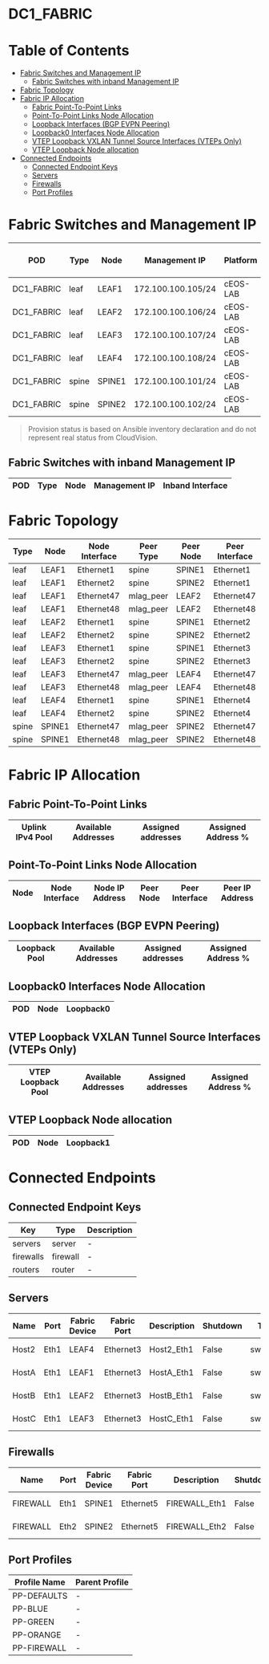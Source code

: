 # DC1_FABRIC

# Table of Contents

- [Fabric Switches and Management IP](#fabric-switches-and-management-ip)
  - [Fabric Switches with inband Management IP](#fabric-switches-with-inband-management-ip)
- [Fabric Topology](#fabric-topology)
- [Fabric IP Allocation](#fabric-ip-allocation)
  - [Fabric Point-To-Point Links](#fabric-point-to-point-links)
  - [Point-To-Point Links Node Allocation](#point-to-point-links-node-allocation)
  - [Loopback Interfaces (BGP EVPN Peering)](#loopback-interfaces-bgp-evpn-peering)
  - [Loopback0 Interfaces Node Allocation](#loopback0-interfaces-node-allocation)
  - [VTEP Loopback VXLAN Tunnel Source Interfaces (VTEPs Only)](#vtep-loopback-vxlan-tunnel-source-interfaces-vteps-only)
  - [VTEP Loopback Node allocation](#vtep-loopback-node-allocation)
- [Connected Endpoints](#connected-endpoints)
  - [Connected Endpoint Keys](#connected-endpoint-keys)
  - [Servers](#servers)
  - [Firewalls](#firewalls)
  - [Port Profiles](#port-profiles)

# Fabric Switches and Management IP

| POD | Type | Node | Management IP | Platform | Provisioned in CloudVision |
| --- | ---- | ---- | ------------- | -------- | -------------------------- |
| DC1_FABRIC | leaf | LEAF1 | 172.100.100.105/24 | cEOS-LAB | Provisioned |
| DC1_FABRIC | leaf | LEAF2 | 172.100.100.106/24 | cEOS-LAB | Provisioned |
| DC1_FABRIC | leaf | LEAF3 | 172.100.100.107/24 | cEOS-LAB | Provisioned |
| DC1_FABRIC | leaf | LEAF4 | 172.100.100.108/24 | cEOS-LAB | Provisioned |
| DC1_FABRIC | spine | SPINE1 | 172.100.100.101/24 | cEOS-LAB | Provisioned |
| DC1_FABRIC | spine | SPINE2 | 172.100.100.102/24 | cEOS-LAB | Provisioned |

> Provision status is based on Ansible inventory declaration and do not represent real status from CloudVision.

## Fabric Switches with inband Management IP
| POD | Type | Node | Management IP | Inband Interface |
| --- | ---- | ---- | ------------- | ---------------- |

# Fabric Topology

| Type | Node | Node Interface | Peer Type | Peer Node | Peer Interface |
| ---- | ---- | -------------- | --------- | ----------| -------------- |
| leaf | LEAF1 | Ethernet1 | spine | SPINE1 | Ethernet1 |
| leaf | LEAF1 | Ethernet2 | spine | SPINE2 | Ethernet1 |
| leaf | LEAF1 | Ethernet47 | mlag_peer | LEAF2 | Ethernet47 |
| leaf | LEAF1 | Ethernet48 | mlag_peer | LEAF2 | Ethernet48 |
| leaf | LEAF2 | Ethernet1 | spine | SPINE1 | Ethernet2 |
| leaf | LEAF2 | Ethernet2 | spine | SPINE2 | Ethernet2 |
| leaf | LEAF3 | Ethernet1 | spine | SPINE1 | Ethernet3 |
| leaf | LEAF3 | Ethernet2 | spine | SPINE2 | Ethernet3 |
| leaf | LEAF3 | Ethernet47 | mlag_peer | LEAF4 | Ethernet47 |
| leaf | LEAF3 | Ethernet48 | mlag_peer | LEAF4 | Ethernet48 |
| leaf | LEAF4 | Ethernet1 | spine | SPINE1 | Ethernet4 |
| leaf | LEAF4 | Ethernet2 | spine | SPINE2 | Ethernet4 |
| spine | SPINE1 | Ethernet47 | mlag_peer | SPINE2 | Ethernet47 |
| spine | SPINE1 | Ethernet48 | mlag_peer | SPINE2 | Ethernet48 |

# Fabric IP Allocation

## Fabric Point-To-Point Links

| Uplink IPv4 Pool | Available Addresses | Assigned addresses | Assigned Address % |
| ---------------- | ------------------- | ------------------ | ------------------ |

## Point-To-Point Links Node Allocation

| Node | Node Interface | Node IP Address | Peer Node | Peer Interface | Peer IP Address |
| ---- | -------------- | --------------- | --------- | -------------- | --------------- |

## Loopback Interfaces (BGP EVPN Peering)

| Loopback Pool | Available Addresses | Assigned addresses | Assigned Address % |
| ------------- | ------------------- | ------------------ | ------------------ |

## Loopback0 Interfaces Node Allocation

| POD | Node | Loopback0 |
| --- | ---- | --------- |

## VTEP Loopback VXLAN Tunnel Source Interfaces (VTEPs Only)

| VTEP Loopback Pool | Available Addresses | Assigned addresses | Assigned Address % |
| --------------------- | ------------------- | ------------------ | ------------------ |

## VTEP Loopback Node allocation

| POD | Node | Loopback1 |
| --- | ---- | --------- |

# Connected Endpoints

## Connected Endpoint Keys

| Key | Type | Description |
| --- | ---- | ----------- |
| servers | server | - |
| firewalls | firewall | - |
| routers | router | - |

## Servers

| Name | Port | Fabric Device | Fabric Port | Description | Shutdown | Type | Mode | VLANs | Profile |
| ---- | ---- | ------------- | ------------| ----------- | -------- | ---- | ---- | ----- | ------- |
| Host2 | Eth1 | LEAF4 | Ethernet3 | Host2_Eth1 | False | switched | access | 30 | PP-ORANGE |
| HostA | Eth1 | LEAF1 | Ethernet3 | HostA_Eth1 | False | switched | access | 10 | PP-BLUE |
| HostB | Eth1 | LEAF2 | Ethernet3 | HostB_Eth1 | False | switched | access | 20 | PP-GREEN |
| HostC | Eth1 | LEAF3 | Ethernet3 | HostC_Eth1 | False | switched | access | 10 | PP-BLUE |

## Firewalls

| Name | Port | Fabric Device | Fabric Port | Description | Shutdown | Type | Mode | VLANs | Profile |
| ---- | ---- | ------------- | ------------| ----------- | -------- | ---- | ---- | ----- | ------- |
| FIREWALL | Eth1 | SPINE1 | Ethernet5 | FIREWALL_Eth1 | False | switched | trunk | 10,20,30 | PP-FIREWALL |
| FIREWALL | Eth2 | SPINE2 | Ethernet5 | FIREWALL_Eth2 | False | switched | trunk | 10,20,30 | PP-FIREWALL |

## Port Profiles

| Profile Name | Parent Profile |
| ------------ | -------------- |
| PP-DEFAULTS | - |
| PP-BLUE | - |
| PP-GREEN | - |
| PP-ORANGE | - |
| PP-FIREWALL | - |
